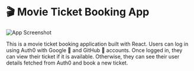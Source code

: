 # 🎬 Movie Ticket Booking App

![App Screenshot](screenshot.png)

This is a movie ticket booking application built with React. Users can log in using Auth0 with Google 📧 and GitHub 🐙 accounts. Once logged in, they can view their ticket if it is available. Otherwise, they can see their user details fetched from Auth0 and book a new ticket.